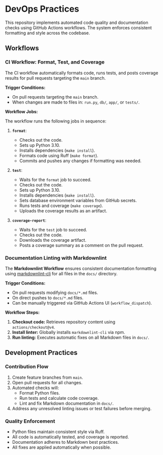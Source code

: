 # DevOps Practices

This repository implements automated code quality and documentation checks using GitHub Actions workflows. The system enforces consistent formatting and style across the codebase.

## Workflows

### CI Workflow: Format, Test, and Coverage

The CI workflow automatically formats code, runs tests, and posts coverage results for pull requests targeting the `main` branch.

**Trigger Conditions:**

- On pull requests targeting the `main` branch.
- When changes are made to files in: `run.py`, `db/`, `app/`, or `tests/`.

**Workflow Jobs:**

The workflow runs the following jobs in sequence:

1. **`format`**:
    - Checks out the code.
    - Sets up Python 3.10.
    - Installs dependencies (`make install`).
    - Formats code using Ruff (`make format`).
    - Commits and pushes any changes if formatting was needed.

2. **`test`**:
    - Waits for the `format` job to succeed.
    - Checks out the code.
    - Sets up Python 3.10.
    - Installs dependencies (`make install`).
    - Sets database environment variables from GitHub secrets.
    - Runs tests and coverage (`make coverage`).
    - Uploads the coverage results as an artifact.

3. **`coverage-report`**:
    - Waits for the `test` job to succeed.
    - Checks out the code.
    - Downloads the coverage artifact.
    - Posts a coverage summary as a comment on the pull request.

### Documentation Linting with Markdownlint

The **Markdownlint Workflow** ensures consistent documentation formatting using [markdownlint-cli](https://github.com/igorshubovych/markdownlint-cli) for all files in the `docs/` directory.

**Trigger Conditions:**

- On pull requests modifying `docs/*.md` files.
- On direct pushes to `docs/*.md` files.
- Can be manually triggered via GitHub Actions UI (`workflow_dispatch`).

**Workflow Steps:**

1. **Checkout code:** Retrieves repository content using `actions/checkout@v4`.
2. **Install linter:** Globally installs `markdownlint-cli` via npm.
3. **Run linting:** Executes automatic fixes on all Markdown files in `docs/`.

## Development Practices

### Contribution Flow

1. Create feature branches from `main`.
2. Open pull requests for all changes.
3. Automated checks will:
    - Format Python files.
    - Run tests and calculate code coverage.
    - Lint and fix Markdown documentation in `docs/`.
4. Address any unresolved linting issues or test failures before merging.

### Quality Enforcement

- Python files maintain consistent style via Ruff.
- All code is automatically tested, and coverage is reported.
- Documentation adheres to Markdown best practices.
- All fixes are applied automatically when possible.
